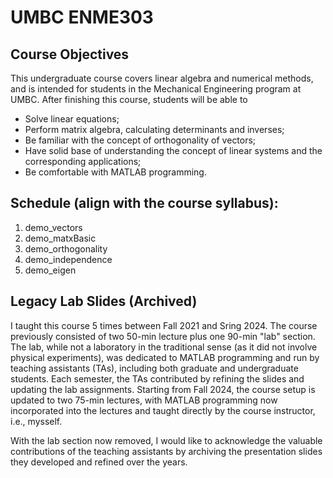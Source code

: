 # UMBC ENME303

## Course Objectives
This undergraduate course covers linear algebra and numerical methods, and is intended for students in the Mechanical Engineering program at UMBC. After finishing this course, students will be able to
* Solve linear equations;
* Perform matrix algebra, calculating determinants and inverses;
* Be familiar with the concept of orthogonality of vectors;
* Have solid base of understanding the concept of linear systems and the corresponding applications;
* Be comfortable with MATLAB programming.


## Schedule (align with the course syllabus):
1. demo_vectors
2. demo_matxBasic
3. demo_orthogonality
4. demo_independence
5. demo_eigen


## Legacy Lab Slides (Archived)
I taught this course 5 times between Fall 2021 and Sring 2024. The course previously consisted of two 50-min lecture plus one 90-min "lab" section. The lab, while not a laboratory in the traditional sense (as it did not involve physical experiments), was dedicated to MATLAB programming and run by teaching assistants (TAs), including both graduate and undergraduate students. Each semester, the TAs contributed by refining the slides and updating the lab assignments. Starting from Fall 2024, the course setup is updated to two 75-min lectures, with MATLAB programming now incorporated into the lectures and taught directly by the course instructor, i.e., mysself.

With the lab section now removed, I would like to acknowledge the valuable contributions of the teaching assistants by archiving the presentation slides they developed and refined over the years.



